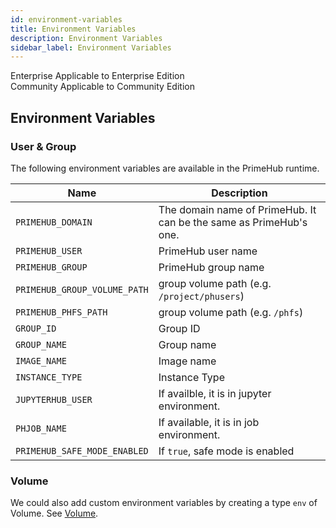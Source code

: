 ```yaml
---
id: environment-variables
title: Environment Variables
description: Environment Variables
sidebar_label: Environment Variables
---
```


<div class="label-sect">
  <div class="ee-only tooltip">Enterprise
    <span class="tooltiptext">Applicable to Enterprise Edition</span>
  </div>
  <div class="ce-only tooltip">Community
    <span class="tooltiptext">Applicable to Community Edition</span>
  </div>
</div>

## Environment Variables

### User & Group

The following environment variables are available in the PrimeHub runtime.

Name | Description
----|------------------------------------
`PRIMEHUB_DOMAIN` | The domain name of PrimeHub. It can be the same as PrimeHub's one.
`PRIMEHUB_USER` | PrimeHub user name
`PRIMEHUB_GROUP` | PrimeHub group name
`PRIMEHUB_GROUP_VOLUME_PATH` | group volume path (e.g. `/project/phusers`)
`PRIMEHUB_PHFS_PATH` | group volume path (e.g. `/phfs`)
`GROUP_ID` | Group ID
`GROUP_NAME` | Group name
`IMAGE_NAME` | Image name
`INSTANCE_TYPE`	| Instance Type
`JUPYTERHUB_USER`	| If availble, it is in jupyter environment.
`PHJOB_NAME` | If available, it is in job environment.
`PRIMEHUB_SAFE_MODE_ENABLED` | If `true`, safe mode is enabled

### Volume

We could also add custom environment variables by creating a type `env` of Volume. See [Volume](guide_manual/admin-volume#env).
